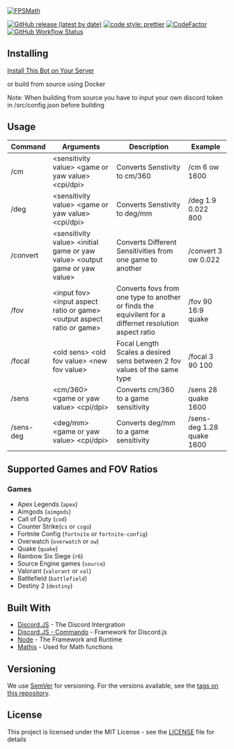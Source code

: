 [![FPSMath](https://socialify.git.ci/animafps/fpsmath/image?description=1&font=Inter&language=1&logo=https%3A%2F%2Fcdn.discordapp.com%2Favatars%2F792712521546465301%2Fa8176886ccd814f17b4c5a98b62e185a.png%3Fsize%3D256&owner=1&pattern=Plus&theme=Dark)](#)

[![GitHub release (latest by date)](https://img.shields.io/github/v/release/AnimaFPS/FPSMath?style=flat-square)](https://github.com/AnimaFPS/FPSMath/releases)
[![code style: prettier](https://img.shields.io/badge/code_style-prettier-ff69b4.svg?style=flat-square)](https://github.com/prettier/prettier)
[![CodeFactor](https://www.codefactor.io/repository/github/animafps/fpsmath/badge/main?style=flat-square)](https://www.codefactor.io/repository/github/animafps/fpsmath/overview/main)
[![GitHub Workflow Status](https://img.shields.io/github/workflow/status/AnimaFPS/FPSMath/CI?logo=github&style=flat-square)](https://github.com/AnimaFPS/FPSMath/Actions)


## Installing

[Install This Bot on Your Server](https://discordapp.com/api/oauth2/authorize?client_id=792712521546465301&scope=bot&permissions=10240)

or build from source using Docker

Note: When building from source you have to input your own discord token in /src/config.json before building

## Usage

| Command   | Arguments                                                                  | Description                                                                                            | Example                   |
| --------- | -------------------------------------------------------------------------- | ------------------------------------------------------------------------------------------------------ | ------------------------- |
| /cm       | &lt;sensitivity value&gt; &lt;game or yaw value&gt; &lt;cpi/dpi&gt;                          | Converts Senstivity to cm/360                                                                          | /cm 6 ow 1600             |
| /deg      | &lt;sensitivity value&gt; &lt;game or yaw value&gt; &lt;cpi/dpi&gt;                          | Converts Senstivity to deg/mm                                                                          | /deg 1.9 0.022 800        |
| /convert  | &lt;sensitivity value&gt; &lt;initial game or yaw value&gt; &lt;output game or yaw value&gt; | Converts Different Sensitivities from one game to another                                              | /convert 3 ow 0.022       |
| /fov      | &lt;input fov&gt; &lt;input aspect ratio or game&gt; &lt;output aspect ratio or game&gt;     | Converts fovs from one type to another or finds the equivilent for a differnet resolution aspect ratio | /fov 90 16:9 quake        |
| /focal    | &lt;old sens&gt; &lt;old fov value&gt; &lt;new fov value&gt;                                 | Focal Length Scales a desired sens between 2 fov values of the same type                               | /focal 3 90 100           |
| /sens     | &lt;cm/360&gt; &lt;game or yaw value&gt; &lt;cpi/dpi&gt;                                     | Converts cm/360 to a game sensitivity                                                                  | /sens 28 quake 1600       |
| /sens-deg | &lt;deg/mm&gt; &lt;game or yaw value&gt; &lt;cpi/dpi&gt;                                     | Converts deg/mm to a game sensitivity                                                                  | /sens-deg 1.28 quake 1600 |

## Supported Games and FOV Ratios

### Games

- Apex Legends (`apex`)
- Aimgods (`aimgods`)
- Call of Duty (`cod`)
- Counter Strike(`cs` or `csgo`)
- Fortnite Config (`fortnite` or `fortnite-config`)
- Overwatch (`overwatch` or `ow`)
- Quake (`quake`)
- Rainbow Six Siege (`r6`)
- Source Engine games (`source`)
- Valorant (`valorant` or `val`)
- Battlefield (`battlefield`)
- Destiny 2 (`destiny`)

## Built With

- [Discord.JS](https://github.com/discordjs/discord.js) - The Discord Intergration
- [Discord.JS - Commando](https://github.com/discordjs/commando) - Framework for Discord.js
- [Node](https://nodejs.org/) - The Framework and Runtime
- [Mathjs](https://mathjs.org/) - Used for Math functions

## Versioning

We use [SemVer](http://semver.org/) for versioning. For the versions available, see the [tags on this repository](https://github.com/AnimaFPS/FPSMath/tags).

## License

This project is licensed under the MIT License - see the [LICENSE](LICENSE) file for details
